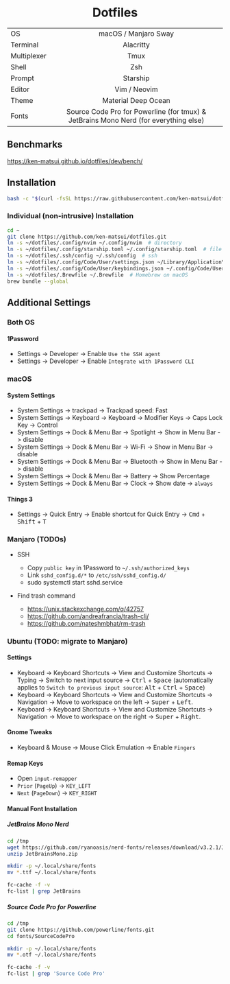 <div align="center">

# Dotfiles

|             |                                                                                       |
| ----------- | :-----------------------------------------------------------------------------------: |
| OS          | macOS / Manjaro Sway                                                                  |
| Terminal    | Alacritty                                                                             |
| Multiplexer | Tmux                                                                                  |
| Shell       | Zsh                                                                                   |
| Prompt      | Starship                                                                              |
| Editor      | Vim / Neovim                                                                          |
| Theme       | Material Deep Ocean                                                                   |
| Fonts       | Source Code Pro for Powerline (for tmux) & JetBrains Mono Nerd (for everything else)  |

</div>

## Benchmarks

https://ken-matsui.github.io/dotfiles/dev/bench/

## Installation

```sh
bash -c "$(curl -fsSL https://raw.githubusercontent.com/ken-matsui/dotfiles/main/install.sh)"
```

### Individual (non-intrusive) Installation

```sh
cd ~
git clone https://github.com/ken-matsui/dotfiles.git
ln -s ~/dotfiles/.config/nvim ~/.config/nvim  # directory
ln -s ~/dotfiles/.config/starship.toml ~/.config/starship.toml  # file
ln -s ~/dotfiles/.ssh/config ~/.ssh/config  # ssh
ln -s ~/dotfiles/.config/Code/User/settings.json ~/Library/Application\ Support/Code/User/settings.json  # VSCode on macOS
ln -s ~/dotfiles/.config/Code/User/keybindings.json ~/.config/Code/User/keybindings.json  # VSCode on Linux
ln -s ~/dotfiles/.Brewfile ~/.Brewfile  # Homebrew on macOS
brew bundle --global
```

## Additional Settings

### Both OS

#### 1Password

* Settings -> Developer -> Enable `Use the SSH agent`
* Settings -> Developer -> Enable `Integrate with 1Password CLI`

### macOS

#### System Settings

* System Settings -> trackpad -> Trackpad speed: Fast
* System Settings -> Keyboard -> Keyboard -> Modifier Keys -> Caps Lock Key -> Control
* System Settings -> Dock & Menu Bar -> Spotlight -> Show in Menu Bar -> disable
* System Settings -> Dock & Menu Bar -> Wi-Fi -> Show in Menu Bar -> disable
* System Settings -> Dock & Menu Bar -> Bluetooth -> Show in Menu Bar -> disable
* System Settings -> Dock & Menu Bar -> Battery -> Show Percentage
* System Settings -> Dock & Menu Bar -> Clock -> Show date -> `always`

#### Things 3

* Settings -> Quick Entry -> Enable shortcut for Quick Entry -> <kbd>Cmd</kbd> + <kbd>Shift</kbd> + <kbd>T</kbd>

### Manjaro (TODOs)

* SSH
  * Copy `public key` in 1Password to `~/.ssh/authorized_keys`
  * Link `sshd_config.d/*` to `/etc/ssh/sshd_config.d/`
  * sudo systemctl start sshd.service

* Find trash command
  * https://unix.stackexchange.com/q/42757
  * https://github.com/andreafrancia/trash-cli/
  * https://github.com/nateshmbhat/rm-trash

### Ubuntu (TODO: migrate to Manjaro)

#### Settings

* Keyboard -> Keyboard Shortcuts -> View and Customize Shortcuts -> Typing -> Switch to next input source -> <kbd>Ctrl</kbd> + <kbd>Space</kbd> (automatically applies to `Switch to previous input source`: <kbd>Alt</kbd> + <kbd>Ctrl</kbd> + <kbd>Space</kbd>)
* Keyboard -> Keyboard Shortcuts -> View and Customize Shortcuts -> Navigation -> Move to workspace on the left -> <kbd>Super</kbd> + <kbd>Left</kbd>.
* Keyboard -> Keyboard Shortcuts -> View and Customize Shortcuts -> Navigation -> Move to workspace on the right -> <kbd>Super</kbd> + <kbd>Right</kbd>.

#### Gnome Tweaks

* Keyboard & Mouse -> Mouse Click Emulation -> Enable `Fingers`

#### Remap Keys

* Open `input-remapper`
* `Prior` (`PageUp`) -> `KEY_LEFT`
* `Next` (`PageDown`) -> `KEY_RIGHT`

#### Manual Font Installation

##### JetBrains Mono Nerd

```sh
cd /tmp
wget https://github.com/ryanoasis/nerd-fonts/releases/download/v3.2.1/JetBrainsMono.zip
unzip JetBrainsMono.zip

mkdir -p ~/.local/share/fonts
mv *.ttf ~/.local/share/fonts

fc-cache -f -v
fc-list | grep JetBrains
```

##### Source Code Pro for Powerline

```sh
cd /tmp
git clone https://github.com/powerline/fonts.git
cd fonts/SourceCodePro

mkdir -p ~/.local/share/fonts
mv *.otf ~/.local/share/fonts

fc-cache -f -v
fc-list | grep 'Source Code Pro'
```
